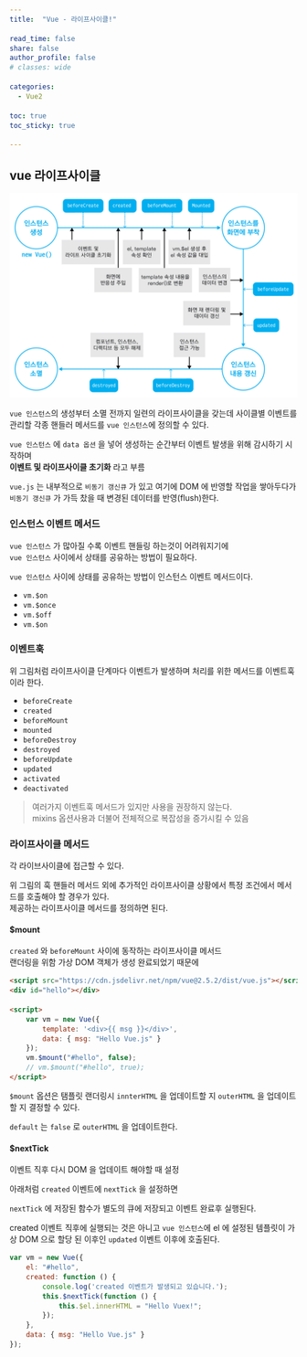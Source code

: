 ```yaml
---
title:  "Vue - 라이프사이클!"

read_time: false
share: false
author_profile: false
# classes: wide

categories:
  - Vue2

toc: true
toc_sticky: true

---
```


## vue 라이프사이클  

![vue7](/assets/vue/vue7.png)

`vue 인스턴스`의 생성부터 소멸 전까지 일련의 라이프사이클을 갖는데 
사이클별 이벤트를 관리할 각종 핸들러 메서드를 `vue 인스턴스`에 정의할 수 있다.  

`vue 인스턴스` 에 `data 옵션` 을 넣어 생성하는 순간부터 이벤트 발생을 위해 감시하기 시작하며  
**이벤트 및 라이프사이클 초기화** 라고 부름  

`vue.js` 는 내부적으로 `비동기 갱신큐` 가 있고 여기에 DOM 에 반영할 작업을 쌓아두다가  
`비동기 갱신큐` 가 가득 찼을 때 변경된 데이터를 반영(flush)한다.

### 인스턴스 이벤트 메서드

`vue 인스턴스` 가 많아질 수록 이벤트 핸들링 하는것이 어려워지기에  
`vue 인스턴스` 사이에서 상태를 공유하는 방법이 필요하다.  

`vue 인스턴스` 사이에 상태를 공유하는 방법이 인스턴스 이벤트 메서드이다.  

- `vm.$on`  
- `vm.$once`  
- `vm.$off`  
- `vm.$on`  


### 이벤트훅

위 그림처럼 라이프사이클 단계마다 이벤트가 발생하며 처리를 위한 메서드를 이벤트훅이라 한다.  

- `beforeCreate`  
- `created`  
- `beforeMount`  
- `mounted`  
- `beforeDestroy`  
- `destroyed`  
- `beforeUpdate`  
- `updated`  
- `activated`  
- `deactivated`  

> 여러가지 이벤트훅 메서드가 있지만 사용을 권장하지 않는다.  
> mixins 옵션사용과 더불어 전체적으로 복잡성을 증가시킬 수 있음  

### 라이프사이클 메서드  

각 라이브사이클에 접근할 수 있다. 

위 그림의 훅 핸들러 메서드 외에 추가적인 라이프사이클 상황에서 특정 조건에서 메서드를 호출해야 할 경우가 있다.  
제공하는 라이프사이클 메서드를 정의하면 된다.  

#### $mount

`created` 와 `beforeMount` 사이에 동작하는 라이프사이클 메서드  
랜더링을 위함 가상 DOM 객체가 생성 완료되었기 때문에 

```html
<script src="https://cdn.jsdelivr.net/npm/vue@2.5.2/dist/vue.js"></script>
<div id="hello"></div>

<script>
    var vm = new Vue({
        template: '<div>{{ msg }}</div>',
        data: { msg: "Hello Vue.js" }
    });
    vm.$mount("#hello", false);
    // vm.$mount("#hello", true);
</script>
```

`$mount` 옵션은 탬플릿 랜더링시 `innterHTML` 을 업데이트할 지 `outerHTML` 을 업데이트할 지 결정할 수 있다.  

`default` 는 `false` 로 `outerHTML` 을 업데이트한다.  


#### $nextTick

이벤트 직후 다시 DOM 을 업데이트 해야할 때 설정   

아래처럼 `created` 이벤트에 `nextTick` 을 설정하면  

`nextTick` 에 저장된 함수가 별도의 큐에 저장되고 이벤트 완료후 실행된다.  

created 이벤트 직후에 실행되는 것은 아니고 `vue 인스턴스`에 el 에 설정된 템플릿이 가상 DOM 으로 할당 된 이후인 `updated` 이벤트 이후에 호출된다.  

```js
var vm = new Vue({
    el: "#hello",
    created: function () {
        console.log('created 이벤트가 발생되고 있습니다.');
        this.$nextTick(function () {
            this.$el.innerHTML = "Hello Vuex!";
        });
    },
    data: { msg: "Hello Vue.js" }
});
```
